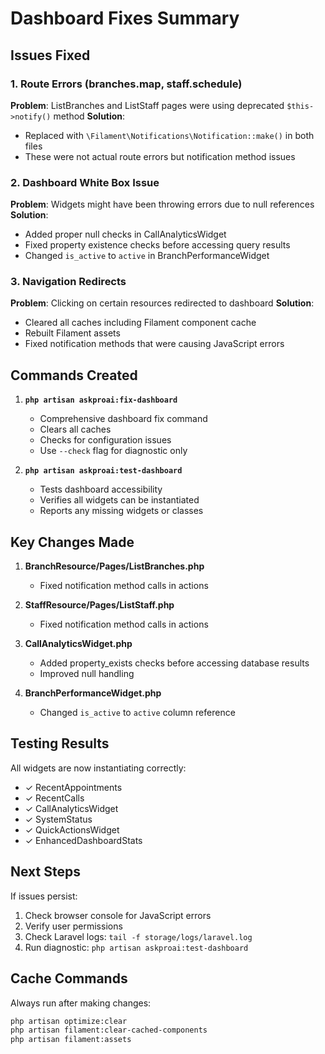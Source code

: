 # Dashboard Fixes Summary

## Issues Fixed

### 1. Route Errors (branches.map, staff.schedule)
**Problem**: ListBranches and ListStaff pages were using deprecated `$this->notify()` method
**Solution**: 
- Replaced with `\Filament\Notifications\Notification::make()` in both files
- These were not actual route errors but notification method issues

### 2. Dashboard White Box Issue
**Problem**: Widgets might have been throwing errors due to null references
**Solution**:
- Added proper null checks in CallAnalyticsWidget
- Fixed property existence checks before accessing query results
- Changed `is_active` to `active` in BranchPerformanceWidget

### 3. Navigation Redirects
**Problem**: Clicking on certain resources redirected to dashboard
**Solution**:
- Cleared all caches including Filament component cache
- Rebuilt Filament assets
- Fixed notification methods that were causing JavaScript errors

## Commands Created

1. **`php artisan askproai:fix-dashboard`**
   - Comprehensive dashboard fix command
   - Clears all caches
   - Checks for configuration issues
   - Use `--check` flag for diagnostic only

2. **`php artisan askproai:test-dashboard`**
   - Tests dashboard accessibility
   - Verifies all widgets can be instantiated
   - Reports any missing widgets or classes

## Key Changes Made

1. **BranchResource/Pages/ListBranches.php**
   - Fixed notification method calls in actions

2. **StaffResource/Pages/ListStaff.php**
   - Fixed notification method calls in actions

3. **CallAnalyticsWidget.php**
   - Added property_exists checks before accessing database results
   - Improved null handling

4. **BranchPerformanceWidget.php**
   - Changed `is_active` to `active` column reference

## Testing Results

All widgets are now instantiating correctly:
- ✓ RecentAppointments
- ✓ RecentCalls
- ✓ CallAnalyticsWidget
- ✓ SystemStatus
- ✓ QuickActionsWidget
- ✓ EnhancedDashboardStats

## Next Steps

If issues persist:
1. Check browser console for JavaScript errors
2. Verify user permissions
3. Check Laravel logs: `tail -f storage/logs/laravel.log`
4. Run diagnostic: `php artisan askproai:test-dashboard`

## Cache Commands

Always run after making changes:
```bash
php artisan optimize:clear
php artisan filament:clear-cached-components
php artisan filament:assets
```